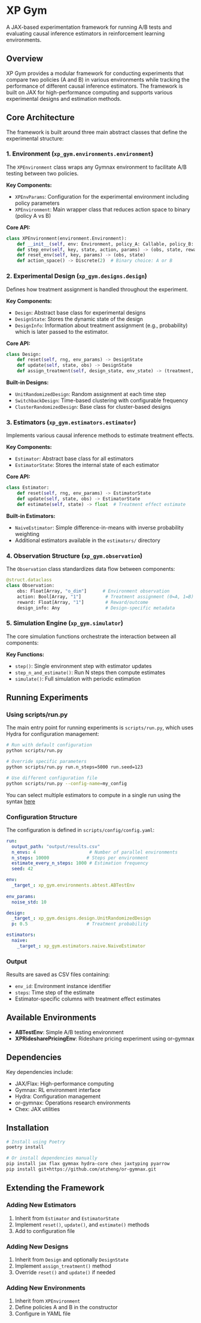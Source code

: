 # XP Gym

A JAX-based experimentation framework for running A/B tests and evaluating causal inference estimators in reinforcement learning environments.

## Overview

XP Gym provides a modular framework for conducting experiments that compare two policies (A and B) in various environments while tracking the performance of different causal inference estimators. The framework is built on JAX for high-performance computing and supports various experimental designs and estimation methods.

## Core Architecture

The framework is built around three main abstract classes that define the experimental structure:

### 1. Environment (`xp_gym.environments.environment`)

The `XPEnvironment` class wraps any Gymnax environment to facilitate A/B testing between two policies.

**Key Components:**
- `XPEnvParams`: Configuration for the experimental environment including policy parameters
- `XPEnvironment`: Main wrapper class that reduces action space to binary (policy A vs B)

**Core API:**
```python
class XPEnvironment(environment.Environment):
    def __init__(self, env: Environment, policy_A: Callable, policy_B: Callable)
    def step_env(self, key, state, action, params) -> (obs, state, reward, done, info)
    def reset_env(self, key, params) -> (obs, state)
    def action_space() -> Discrete(2)  # Binary choice: A or B
```

### 2. Experimental Design (`xp_gym.designs.design`)

Defines how treatment assignment is handled throughout the experiment.

**Key Components:**
- `Design`: Abstract base class for experimental designs
- `DesignState`: Stores the dynamic state of the design
- `DesignInfo`: Information about treatment assignment (e.g., probability) which is later passed to the estimator.

**Core API:**
```python
class Design:
    def reset(self, rng, env_params) -> DesignState
    def update(self, state, obs) -> DesignState  
    def assign_treatment(self, design_state, env_state) -> (treatment, DesignInfo)
```

**Built-in Designs:**
- `UnitRandomizedDesign`: Random assignment at each time step
- `SwitchbackDesign`: Time-based clustering with configurable frequency
- `ClusterRandomizedDesign`: Base class for cluster-based designs

### 3. Estimators (`xp_gym.estimators.estimator`)

Implements various causal inference methods to estimate treatment effects.

**Key Components:**
- `Estimator`: Abstract base class for all estimators
- `EstimatorState`: Stores the internal state of each estimator

**Core API:**
```python
class Estimator:
    def reset(self, rng, env_params) -> EstimatorState
    def update(self, state, obs) -> EstimatorState
    def estimate(self, state) -> float  # Treatment effect estimate
```

**Built-in Estimators:**
- `NaiveEstimator`: Simple difference-in-means with inverse probability weighting
- Additional estimators available in the `estimators/` directory

### 4. Observation Structure (`xp_gym.observation`)

The `Observation` class standardizes data flow between components:

```python
@struct.dataclass
class Observation:
    obs: Float[Array, "o_dim"]      # Environment observation
    action: Bool[Array, "1"]         # Treatment assignment (0=A, 1=B)  
    reward: Float[Array, "1"]        # Reward/outcome
    design_info: Any                 # Design-specific metadata
```

### 5. Simulation Engine (`xp_gym.simulator`)

The core simulation functions orchestrate the interaction between all components:

**Key Functions:**
- `step()`: Single environment step with estimator updates
- `step_n_and_estimate()`: Run N steps then compute estimates
- `simulate()`: Full simulation with periodic estimation

## Running Experiments

### Using scripts/run.py

The main entry point for running experiments is `scripts/run.py`, which uses Hydra for configuration management:

```bash
# Run with default configuration
python scripts/run.py

# Override specific parameters
python scripts/run.py run.n_steps=5000 run.seed=123

# Use different configuration file
python scripts/run.py --config-name=my_config
```

You can select multiple estimators to compute in a single run using the syntax [here](https://hydra.cc/docs/patterns/select_multiple_configs_from_config_group/)

### Configuration Structure

The configuration is defined in `scripts/config/config.yaml`:

```yaml
run:
  output_path: "output/results.csv"
  n_envs: 4                    # Number of parallel environments
  n_steps: 10000              # Steps per environment
  estimate_every_n_steps: 1000 # Estimation frequency
  seed: 42

env:
  _target_: xp_gym.environments.abtest.ABTestEnv
  
env_params:
  noise_std: 10

design:
  _target_: xp_gym.designs.design.UnitRandomizedDesign
  p: 0.5                      # Treatment probability

estimators:
  naive:
    _target_: xp_gym.estimators.naive.NaiveEstimator
```

### Output

Results are saved as CSV files containing:
- `env_id`: Environment instance identifier
- `steps`: Time step of the estimate
- Estimator-specific columns with treatment effect estimates

## Available Environments

- **ABTestEnv**: Simple A/B testing environment
- **XPRidesharePricingEnv**: Rideshare pricing experiment using or-gymnax

## Dependencies

Key dependencies include:
- JAX/Flax: High-performance computing
- Gymnax: RL environment interface
- Hydra: Configuration management
- or-gymnax: Operations research environments
- Chex: JAX utilities

## Installation

```bash
# Install using Poetry
poetry install

# Or install dependencies manually
pip install jax flax gymnax hydra-core chex jaxtyping pyarrow
pip install git+https://github.com/atzheng/or-gymnax.git
```

## Extending the Framework

### Adding New Estimators

1. Inherit from `Estimator` and `EstimatorState`
2. Implement `reset()`, `update()`, and `estimate()` methods
3. Add to configuration file

### Adding New Designs  

1. Inherit from `Design` and optionally `DesignState`
2. Implement `assign_treatment()` method
3. Override `reset()` and `update()` if needed

### Adding New Environments

1. Inherit from `XPEnvironment`
2. Define policies A and B in the constructor
3. Configure in YAML file
